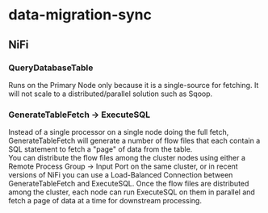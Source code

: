 # data-migration-sync

## NiFi
### QueryDatabaseTable
Runs on the Primary Node only because it is a single-source for fetching. It will not scale to a distributed/parallel solution such as Sqoop. 
### GenerateTableFetch -> ExecuteSQL
Instead of a single processor on a single node doing the full fetch, GenerateTableFetch will generate a number of flow files that each contain a SQL statement to fetch a "page" of data from the table. <br>
You can distribute the flow files among the cluster nodes using either a Remote Process Group -> Input Port on the same cluster, or in recent versions of NiFi you can use a Load-Balanced Connection between GenerateTableFetch and ExecuteSQL. Once the flow files are distributed among the cluster, each node can run ExecuteSQL on them in parallel and fetch a page of data at a time for downstream processing.
